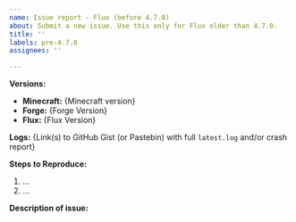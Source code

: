 ```yaml
---
name: Issue report - Flux (before 4.7.0)
about: Submit a new issue. Use this only for Flux older than 4.7.0.
title: ''
labels: pre-4.7.0
assignees: ''

---
```


<!-- Remove brackets while writing an issue -->
<!-- Thank you for reporting! -->

**Versions:**
- **Minecraft:** {Minecraft version}
- **Forge:** {Forge Version}
- **Flux:** {Flux Version}

**Logs:** {Link(s) to GitHub Gist (or Pastebin) with full `latest.log` and/or crash report}

**Steps to Reproduce:**
 1. ...
 2. ...

**Description of issue:**
